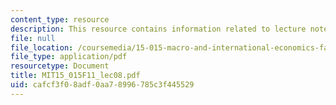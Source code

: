 ```yaml
---
content_type: resource
description: This resource contains information related to lecture notes.
file: null
file_location: /coursemedia/15-015-macro-and-international-economics-fall-2011/cafcf3f08adf0aa78996785c3f445529_MIT15_015F11_lec08.pdf
file_type: application/pdf
resourcetype: Document
title: MIT15_015F11_lec08.pdf
uid: cafcf3f0-8adf-0aa7-8996-785c3f445529
---
```

